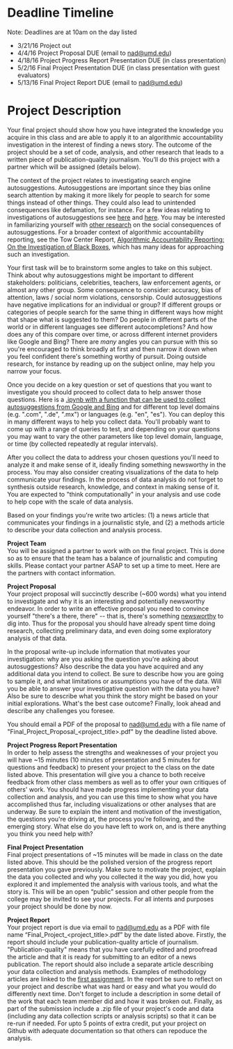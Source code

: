 # Deadline Timeline 
Note: Deadlines are at 10am on the day listed

* 3/21/16 Project out
* 4/4/16 Project Proposal DUE (email to nad@umd.edu)
* 4/18/16 Project Progress Report Presentation DUE (in class presentation)
* 5/2/16 Final Project Presentation DUE (in class presentation with guest evaluators)
* 5/13/16 Final Project Report DUE (email to nad@umd.edu)

# Project Description
Your final project should show how you have integrated the knowledge you acquire in this class and are able to apply it to an algorithmic accountability investigation in the interest of finding a news story. The outcome of the project should be a set of code, analysis, and other research that leads to a written piece of publication-quality journalism. You’ll do this project with a partner which will be assigned (details below). 

The context of the project relates to investigating search engine autosuggestions. Autosuggestions are important since they bias online search attention by making it more likely for people to search for some things instead of other things. They could also lead to unintended consequences like defamation, for instance. For a few ideas relating to investigations of autosuggestions see [here](http://www.slate.com/articles/technology/future_tense/2013/08/words_banned_from_bing_and_google_s_autocomplete_algorithms.html) and [here](http://towcenter.org/algorithmic-defamation-the-case-of-the-shameless-autocomplete/). You may be interested in familiarizing yourself with [other research](http://www.tandfonline.com/doi/abs/10.1080/17405904.2012.744320) on the social consequences of autosuggestions. For a broader context of algorithmic accountability reporting, see the Tow Center Report, [Algorithmic Accountability Reporting: On the Investigation of Black Boxes](http://www.nickdiakopoulos.com/wp-content/uploads/2011/07/Algorithmic-Accountability-Reporting_final.pdf), which has many ideas for approaching such an investigation. 

Your first task will be to brainstorm some angles to take on this subject. Think about why autosuggestions might be important to different stakeholders: politicians, celebrities, teachers, law enforcement agents, or almost any other group. Some consequence to consider: accuracy, bias of attention, laws / social norm violations, censorship. Could autosuggestions have negative implications for an individual or group? If different groups or categories of people search for the same thing in different ways how might that shape what is suggested to them? Do people in different parts of the world or in different languages see different autocompletions? And how does any of this compare over time, or across different internet providers like Google and Bing? There are *many* angles you can pursue with this so you're encouraged to think broadly at first and then narrow it down when you feel confident there's something worthy of pursuit. Doing outside research, for instance by reading up on the subject online, may help you narrow your focus. 

Once you decide on a key question or set of questions that you want to investigate you should proceed to collect data to help answer those questions. Here is a [.ipynb with a function that can be used to collect autosuggestions from Google and Bing](https://github.com/comp-journalism/UMD-J479V-J779V-Spring2016/blob/master/FinalProject/autosuggest_collect.py.ipynb) and for different top level domains (e.g. ".com", ".de", ".mx") or languages (e.g. "en", "es"). You can deploy this in many different ways to help you collect data. You'll probably want to come up with a range of queries to test, and depending on your questions you may want to vary the other parameters like top level domain, language, or time (by collected repeatedly at regular intervals). 

After you collect the data to address your chosen questions you'll need to analyze it and make sense of it, ideally finding something newsworthy in the process. You may also consider creating visualizations of the data to help communicate your findings. In the process of data analysis do not forget to synthesis outside research, knowledge, and context in making sense of it. You are expected to "think computationally" in your analysis and use code to help cope with the scale of data analysis. 

Based on your findings you're write two articles: (1) a news article that communicates your findings in a journalistic style, and (2) a methods article to describe your data collection and analysis process. 

**Project Team**   
You will be assigned a partner to work with on the final project. This is done so as to ensure that the team has a balance of journalistic and computing skills. Please contact your partner ASAP to set up a time to meet. Here are the partners with contact information.

**Project Proposal**  
Your project proposal will succinctly describe (~600 words) what you intend to investigate and why it is an interesting and potentially newsworthy endeavor. In order to write an effective proposal you need to convince yourself "there's a there, there" -- that is, there's something [newsworthy](http://www.mediacollege.com/journalism/news/newsworthy.html) to dig into. Thus for the proposal you should have already spent time doing research, collecting preliminary data, and even doing some exploratory analysis of that data. 

In the proposal write-up include information that motivates your investigation: why are you asking the question you're asking about autosuggestions? Also describe the data you have acquired and any additional data you intend to collect. Be sure to describe how you are going to sample it, and what limitations or assumptions you have of the data. Will you be able to answer your investigative question with the data you have? Also be sure to describe what you think the story might be based on your initial explorations. What's the best case outcome? Finally, look ahead and describe any challenges you foresee. 

You should email a PDF of the proposal to nad@umd.edu with a file name of "Final_Project_Proposal_\<project_title\>.pdf" by the deadline listed above. 

**Project Progress Report Presentation**  
In order to help assess the strengths and weaknesses of your project you will have ~15 minutes (10 minutes of presentation and 5 minutes for questions and feedback) to present your project to the class on the date listed above. This presentation will give you a chance to both receive feedback from other class members as well as to offer your own critiques of others' work. You should have made progress implementing your data collection and analysis, and you can use this time to show what you have accomplished thus far, including visualizations or other analyses that are underway. Be sure to explain the intent and motivation of the investigation, the questions you're driving at, the process you're following, and the emerging story. What else do you have left to work on, and is there anything you think you need help with? 

**Final Project Presentation**  
Final project presentations of ~15 minutes will be made in class on the date listed above. This should be the polished version of the progress report presentation you gave previously. Make sure to motivate the project, explain the data you collected and why you collected it the way you did, how you explored it and implemented the analysis with various tools, and what the story is. This will be an open “public” session and other people from the college may be invited to see your projects. For all intents and purposes your project should be done by now. 

**Project Report**  
Your project report is due via email to nad@umd.edu as a PDF with file name “Final_Project_\<project_title\>.pdf” by the date listed above. Firstly, the report should include your publication-quality article of journalism. "Publication-quality" means that you have carefully edited and proofread the article and that it is ready for submitting to an editor of a news publication. The report should also include a separate article describing your data collection and analysis methods. Examples of methodology articles are linked to the [first assignment](https://github.com/comp-journalism/UMD-J479V-J779V-Spring2016/blob/master/Asgn1/computational-data-journalism-critique.md). In the report be sure to reflect on your project and describe what was hard or easy and what you would do differently next time. Don't forget to include a description in some detail of the work that each team member did and how it was broken out. Finally, as part of the submission include a .zip file of your project's code and data (including any data collection scripts or analysis scripts) so that it can be re-run if needed. For upto 5 points of extra credit, put your project on Github with adequate documentation so that others can repoduce the analysis. 
